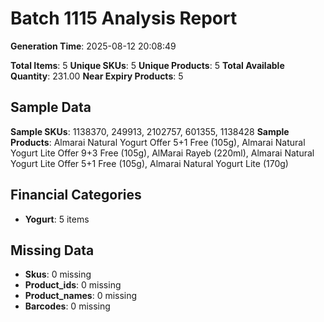 # Batch 1115 Analysis Report

**Generation Time**: 2025-08-12 20:08:49

**Total Items**: 5
**Unique SKUs**: 5
**Unique Products**: 5
**Total Available Quantity**: 231.00
**Near Expiry Products**: 5

## Sample Data
**Sample SKUs**: 1138370, 249913, 2102757, 601355, 1138428
**Sample Products**: Almarai Natural Yogurt Offer 5+1 Free (105g), Almarai Natural Yogurt Lite Offer 9+3 Free (105g), AlMarai Rayeb (220ml), Almarai Natural Yogurt Lite Offer 5+1 Free (105g), Almarai Natural Yogurt Lite (170g)

## Financial Categories
- **Yogurt**: 5 items

## Missing Data
- **Skus**: 0 missing
- **Product_ids**: 0 missing
- **Product_names**: 0 missing
- **Barcodes**: 0 missing
